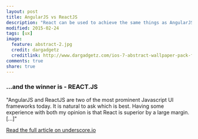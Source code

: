 ```yaml
---
layout: post
title: AngularJS vs ReactJS
description: "React can be used to achieve the same things as AngularJS, it’s much simpler to use, and it has some nice optimisations that AngularJS doesn’t"
modified: 2015-02-24
tags: [ux]
image:
  feature: abstract-2.jpg
  credit: dargadgetz
  creditlink: http://www.dargadgetz.com/ios-7-abstract-wallpaper-pack-for-iphone-5-and-ipod-touch-retina/
comments: true
share: true  
---
```

### ...and the winner is - REACT.JS

"AngularJS and ReactJS are two of the most prominent Javascript UI frameworks today. It is natural to ask which is best. Having some experience with both my opinion is that React is superior by a large margin.[...]"

[Read the full article on underscore.io](http://underscore.io/blog/posts/2014/08/17/angularjs-vs-react.html) 
